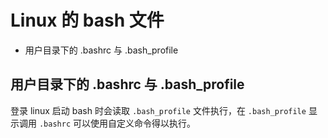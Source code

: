 # Linux 的 bash 文件

* 用户目录下的 .bashrc 与 .bash_profile

## 用户目录下的 .bashrc 与 .bash_profile

登录 linux 启动 bash 时会读取 `.bash_profile` 文件执行，在 `.bash_profile` 显示调用
`.bashrc` 可以使用自定义命令得以执行。
